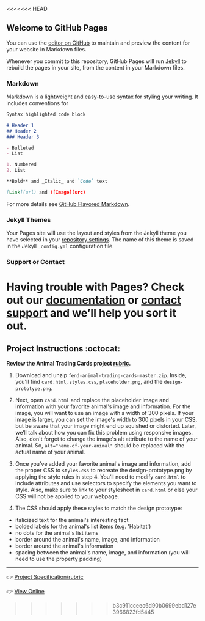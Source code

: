<<<<<<< HEAD
## Welcome to GitHub Pages

You can use the [editor on GitHub](https://github.com/jtrfs/animal-trading-card/edit/master/README.md) to maintain and preview the content for your website in Markdown files.

Whenever you commit to this repository, GitHub Pages will run [Jekyll](https://jekyllrb.com/) to rebuild the pages in your site, from the content in your Markdown files.

### Markdown

Markdown is a lightweight and easy-to-use syntax for styling your writing. It includes conventions for

```markdown
Syntax highlighted code block

# Header 1
## Header 2
### Header 3

- Bulleted
- List

1. Numbered
2. List

**Bold** and _Italic_ and `Code` text

[Link](url) and ![Image](src)
```

For more details see [GitHub Flavored Markdown](https://guides.github.com/features/mastering-markdown/).

### Jekyll Themes

Your Pages site will use the layout and styles from the Jekyll theme you have selected in your [repository settings](https://github.com/jtrfs/animal-trading-card/settings). The name of this theme is saved in the Jekyll `_config.yml` configuration file.

### Support or Contact

Having trouble with Pages? Check out our [documentation](https://help.github.com/categories/github-pages-basics/) or [contact support](https://github.com/contact) and we’ll help you sort it out.
=======
## Project Instructions :octocat:
**Review the Animal Trading Cards project [rubric](https://review.udacity.com/#!/rubrics/151/view).**

1. Download and unzip `fend-animal-trading-cards-master.zip`. Inside, you'll find `card.html`, `styles.css`, `placeholder.png`, and the `design-prototype.png`.

2. Next, open `card.html` and replace the placeholder image and information with your favorite animal's image and information. For the image, you will want to use an image with a width of 300 pixels. If your image is larger, you can set the image's width to 300 pixels in your CSS, but be aware that your image might end up squished or distorted. Later, we’ll talk about how you can fix this problem using responsive images. Also, don't forget to change the image's alt attribute to the name of your animal. So, `alt="name-of-your-animal"` should be replaced with the actual name of your animal.

3. Once you've added your favorite animal's image and information, add the proper CSS to `styles.css` to recreate the design-prototype.png by applying the style rules in step 4. You’ll need to modify `card.html` to include attributes and use selectors to specify the elements you want to style. Also, make sure to link to your stylesheet in `card.html` or else your CSS will not be applied to your webpage.

4. The CSS should apply these styles to match the design prototype:

  - italicized text for the animal's interesting fact
  - bolded labels for the animal's list items (e.g. 'Habitat')
  - no dots for the animal's list items
  - border around the animal's name, image, and information
  - border around the animal's information
  - spacing between the animal's name, image, and information (you will need to use the property padding)
  
  -----------

:point_right: [Project Specification/rubric](https://review.udacity.com/#!/rubrics/151/view)

:point_right: [View Online](https://jtrfs.github.io/animal-trading-card/)
>>>>>>> b3c911cceec6d90b0699ebd127e3966823fd5445
